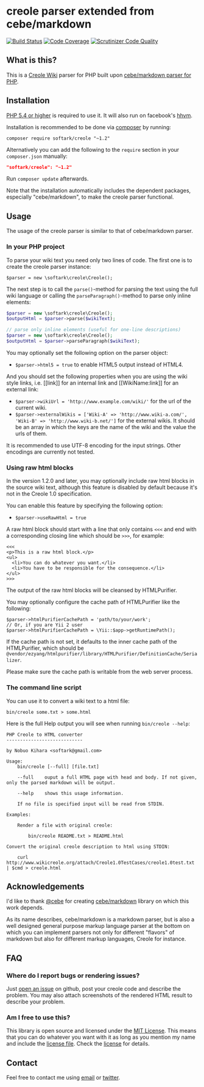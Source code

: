 creole parser extended from cebe/markdown
=========================================

[![Build Status](https://travis-ci.org/softark/creole.svg?branch=master)](https://travis-ci.org/softark/creole)
[![Code Coverage](https://scrutinizer-ci.com/g/softark/creole/badges/coverage.png?b=master)](https://scrutinizer-ci.com/g/softark/creole/?branch=master)
[![Scrutinizer Code Quality](https://scrutinizer-ci.com/g/softark/creole/badges/quality-score.png?b=master)](https://scrutinizer-ci.com/g/softark/creole/?branch=master)

What is this? <a name="what"></a>
-------------

This is a [Creole Wiki](http://www.wikicreole.org/wiki/Creole1.0) parser for PHP built upon [cebe/markdown parser for PHP](https://github.com/cebe/markdown).

Installation <a name="installation"></a>
------------

[PHP 5.4 or higher](http://www.php.net/downloads.php) is required to use it.
It will also run on facebook's [hhvm](http://hhvm.com/).

Installation is recommended to be done via [composer][] by running:

	composer require softark/creole "~1.2"

Alternatively you can add the following to the `require` section in your `composer.json` manually:

```json
"softark/creole": "~1.2"
```

Run `composer update` afterwards.

Note that the installation automatically includes the dependent packages, especially "cebe/markdown", to make the creole parser functional.

[composer]: https://getcomposer.org/ "The PHP package manager"


Usage <a name="usage"></a>
-----

The usage of the creole parser is similar to that of cebe/markdown parser.

### In your PHP project

To parse your wiki text you need only two lines of code. The first one is to create the creole parser instance:

```
$parser = new \softark\creole\Creole();
```

The next step is to call the `parse()`-method for parsing the text using the full wiki language
or calling the `parseParagraph()`-method to parse only inline elements:

```php
$parser = new \softark\creole\Creole();
$outputHtml = $parser->parse($wikiText);

// parse only inline elements (useful for one-line descriptions)
$parser = new \softark\creole\Creole();
$outputHtml = $parser->parseParagraph($wikiText);
```
You may optionally set the following option on the parser object:

- `$parser->html5 = true` to enable HTML5 output instead of HTML4.

And you should set the following properties when you are using the wiki style links, i.e. [[link]] for an internal link
and [[WikiName:link]] for an external link:

- `$parser->wikiUrl = 'http://www.example.com/wiki/'` for the url of the current wiki.
- `$parser->externalWikis = ['Wiki-A' => 'http://www.wiki-a.com/', 'Wiki-B' => 'http://www.wiki-b.net/']`
  for the external wikis. It should be an array in which the keys are the name of the wiki and
  the value the urls of them. 

It is recommended to use UTF-8 encoding for the input strings. Other encodings are currently not tested.

### Using raw html blocks

In the version 1.2.0 and later, you may optionally include raw html blocks in the source wiki text,
although this feature is disabled by default because it's not in the Creole 1.0 specification.

You can enable this feature by specifying the following option:

- `$parser->useRawHtml = true`

A raw html block should start with a line that only contains `<<<` and end with a corresponding closing line
which should be `>>>`, for example:
```
<<<
<p>This is a raw html block.</p>
<ul>
  <li>You can do whatever you want.</li>
  <li>You have to be responsible for the consequence.</li>
</ul>
>>>
```

The output of the raw html blocks will be cleansed by HTMLPurifier.

You may optionally configure the cache path of HTMLPurifier like the following:

```
$parser->htmlPurifierCachePath = 'path/to/your/work';
// Or, if you are Yii 2 user
$parser->htmlPurifierCachePath = \Yii::$app->getRuntimePath();
```

If the cache path is not set, it defaults to the inner cache path of the HTMLPurifier, which should be
`@vendor/ezyang/htmlpurifier/library/HTMLPurifier/DefinitionCache/Serializer`.

Please make sure the cache path is writable from the web server process.

### The command line script

You can use it to convert a wiki text to a html file:

    bin/creole some.txt > some.html

Here is the full Help output you will see when running `bin/creole --help`:

    PHP Creole to HTML converter
    ----------------------------
    
    by Nobuo Kihara <softark@gmail.com>
    
    Usage:
        bin/creole [--full] [file.txt]
    
        --full    ouput a full HTML page with head and body. If not given, only the parsed markdown will be output.

        --help    shows this usage information.

        If no file is specified input will be read from STDIN.

    Examples:

        Render a file with original creole:

            bin/creole README.txt > README.html

    Convert the original creole description to html using STDIN:

        curl http://www.wikicreole.org/attach/Creole1.0TestCases/creole1.0test.txt | $cmd > creole.html


Acknowledgements <a name="ack"></a>
----------------

I'd like to thank [@cebe][] for creating [cebe/markdown][] library on which this work depends.

As its name describes, cebe/markdown is a markdown parser, but is also a well designed general
purpose markup language parser at the bottom on which you can implement parsers not only for different
"flavors" of markdown but also for different markup languages, Creole for instance.

[@cebe]: https://github.com/cebe "Carsten Brandt"
[cebe/markdown]: https://github.com/cebe/markdown "A super fast, highly extensible markdown parser for PHP"

FAQ <a name="faq"></a>
---

### Where do I report bugs or rendering issues?

Just [open an issue][] on github, post your creole code and describe the problem.
You may also attach screenshots of the rendered HTML result to describe your problem.

[open an issue]: https://github.com/softark/creole/issues/new


### Am I free to use this?

This library is open source and licensed under the [MIT License][]. This means that you can do whatever you want
with it as long as you mention my name and include the [license file][license]. Check the [license][] for details.

[MIT License]: http://opensource.org/licenses/MIT

[license]: https://github.com/softark/creole/blob/master/LICENSE

Contact
-------

Feel free to contact me using [email](mailto:softark@gmail.com) or [twitter](https://twitter.com/softark).
